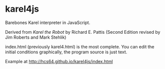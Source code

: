 karel4js
========

Barebones Karel interpreter in JavaScript.

Derived from _Karel the Robot_ by Richard E. Pattis (Second Edition revised by Jim Roberts and Mark Stehlik)


index.html (previously karel4.html) is the most complete. You can edit the initial conditions graphically, the program source is just text.

Example at http://hcs64.github.io/karel4js/index.html

